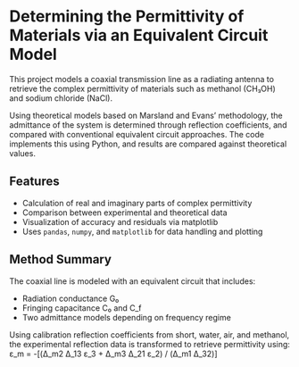 # Determining the Permittivity of Materials via an Equivalent Circuit Model

This project models a coaxial transmission line as a radiating antenna to retrieve the complex permittivity of materials such as methanol (CH₃OH) and sodium chloride (NaCl).

Using theoretical models based on Marsland and Evans’ methodology, the admittance of the system is determined through reflection coefficients, and compared with conventional equivalent circuit approaches. The code implements this using Python, and results are compared against theoretical values.

## Features

- Calculation of real and imaginary parts of complex permittivity
- Comparison between experimental and theoretical data
- Visualization of accuracy and residuals via matplotlib
- Uses `pandas`, `numpy`, and `matplotlib` for data handling and plotting

## Method Summary

The coaxial line is modeled with an equivalent circuit that includes:
- Radiation conductance G₀
- Fringing capacitance C₀ and C_f
- Two admittance models depending on frequency regime

Using calibration reflection coefficients from short, water, air, and methanol, the experimental reflection data is transformed to retrieve permittivity using:
ε_m = -[(Δ_m2 Δ_13 ε_3 + Δ_m3 Δ_21 ε_2) / (Δ_m1 Δ_32)]
